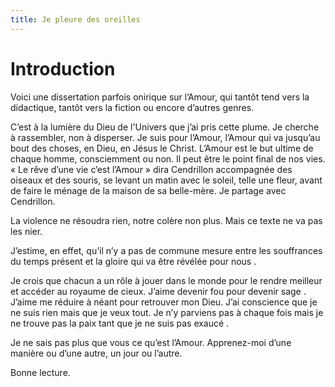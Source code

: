 ```yaml
---
title: Je pleure des oreilles
---
```


# Introduction

Voici une dissertation parfois onirique sur l’Amour, qui tantôt tend vers la didactique, tantôt vers la fiction ou encore d’autres genres.  

C’est à la lumière du Dieu de l'Univers que j’ai pris cette plume. Je cherche à rassembler, non à disperser. Je suis pour l’Amour, l’Amour qui va jusqu’au bout des choses, en Dieu, en Jésus le Christ. L’Amour est le but ultime de chaque homme, consciemment ou non. Il peut être le point final de nos vies. « Le rêve d’une vie c’est l’Amour » dira Cendrillon accompagnée des oiseaux et des souris, se levant un matin avec le soleil, telle une fleur, avant de faire le ménage de la maison de sa belle-mère. Je partage avec Cendrillon.  

La violence ne résoudra rien, notre colère non plus. Mais ce texte ne va pas les nier.  

  J’estime, en effet, qu’il n’y a pas de commune mesure entre les souffrances du temps présent et la gloire qui va être révélée pour nous .  

Je crois que chacun a un rôle à jouer dans le monde pour le rendre meilleur et accéder au royaume de cieux. J’aime devenir fou pour devenir sage . J’aime me réduire à néant pour retrouver mon Dieu. J’ai conscience que je ne suis rien mais que je veux tout. Je n’y parviens pas à chaque fois mais je ne trouve pas la paix tant que je ne suis pas exaucé .  

Je ne sais pas plus que vous ce qu’est l’Amour. Apprenez-moi d’une manière ou d’une autre, un jour ou l’autre.  

Bonne lecture.
